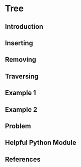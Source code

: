 # Tree

## Introduction

## Inserting

## Removing

## Traversing

## Example 1

## Example 2

## Problem

## Helpful Python Module

## References
